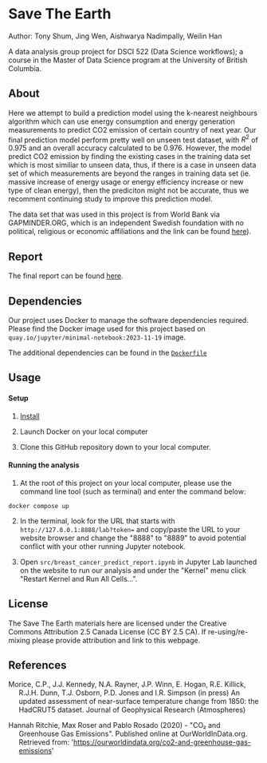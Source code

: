 # Save The Earth

Author: Tony Shum, Jing Wen, Aishwarya Nadimpally, Weilin Han

A data analysis group project for DSCI 522 (Data Science workflows); a
course in the Master of Data Science program at the University of
British Columbia.

## About

Here we attempt to build a prediction model using the k-nearest neighbours algorithm
which can use energy consumption and energy generation measurements to predict CO2
emission of certain country of next year. Our final prediction model perform pretty well
on unseen test dataset, with $R^2$ of 0.975 and an overall accuracy calculated to be 0.976.
However, the model predict CO2 emission by finding the existing cases in the training data set
which is most similiar to unseen data, thus, if there is a case in unseen data set of which
measurements are beyond the ranges in training data set (ie. massive increase of energy usage
or energy efficiency increase or new type of clean energy), then the prediciton might not be
accurate, thus we recomment continuing study to improve this prediction model.

The data set that was used in this project is from World Bank via GAPMINDER.ORG, which is
an independent Swedish foundation with no political, religious or economic affiliations and
the link can be found [here](https://www.gapminder.org/)).

## Report

The final report can be found
[here](https://github.com/UBC-MDS/DSCI_522_Group-11_Save-The-Earth/blob/main/src/save_the_earth_model.html).

## Dependencies
Our project uses Docker to manage the software dependencies required. Please find the Docker image used for this project based on `quay.io/jupyter/minimal-notebook:2023-11-19` image. 

The additional dependencies can be found in the [`Dockerfile`](Dockerfile)

## Usage

#### Setup

1. [Install](https://www.docker.com/get-started/)

2. Launch Docker on your local computer

3. Clone this GitHub repository down to your local computer.

#### Running the analysis

1. At the root of this project on your local computer, please use the
   command line tool (such as terminal) and enter the command below:

``` 
docker compose up
```

2. In the terminal, look for the URL that starts with 
`http://127.0.0.1:8888/lab?token=` and copy/paste the URL to your website browser and change the "8888" to "8889" to avoid potential conflict with your other running Jupyter notebook.

3. Open `src/breast_cancer_predict_report.ipynb` in Jupyter Lab launched on the website to run our analysis
and under the "Kernel" menu click "Restart Kernel and Run All Cells...".

## License

The Save The Earth materials here are licensed under the
Creative Commons Attribution 2.5 Canada License (CC BY 2.5 CA). If
re-using/re-mixing please provide attribution and link to this webpage.

## References

<div id="refs" class="references hanging-indent">

<div id="ref-Dua2019">

Morice, C.P., J.J. Kennedy, N.A. Rayner, J.P. Winn, E. Hogan, R.E. Killick, R.J.H. Dunn, T.J. Osborn, P.D. Jones and I.R. Simpson (in press) An updated assessment of near-surface temperature change from 1850: the HadCRUT5 dataset. Journal of Geophysical Research (Atmospheres)

</div>

<div id="ref-Streetetal">

Hannah Ritchie, Max Roser and Pablo Rosado (2020) - "CO₂ and Greenhouse Gas Emissions". Published online at OurWorldInData.org. Retrieved from: 'https://ourworldindata.org/co2-and-greenhouse-gas-emissions'

</div>

</div>
